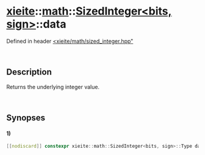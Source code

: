 # [xieite](../../../../../xieite.md)\:\:[math](../../../../../math.md)\:\:[SizedInteger<bits, sign>](../../../integer.md)\:\:data
Defined in header [<xieite/math/sized_integer.hpp"](../../../../../../include/xieite/math/sized_integer.hpp)

&nbsp;

## Description
Returns the underlying integer value.

&nbsp;

## Synopses
#### 1)
```cpp
[[nodiscard]] constexpr xieite::math::SizedInteger<bits, sign>::Type data() const noexcept;
```
